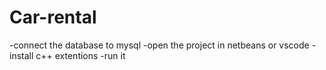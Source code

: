 # Car-rental
-connect the database to mysql 
-open the project in netbeans or vscode 
-install c++ extentions
-run it 

